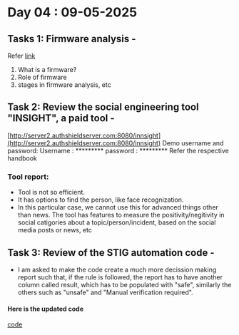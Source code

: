 # Day 04 : 09-05-2025

## Tasks 1: Firmware analysis -
Refer [link](https://scriptingxss.gitbook.io/firmware-security-testing-methodology)
1. What is a firmware?
2. Role of firmware
3. stages in firmware analysis, etc

## Task 2: Review the social engineering tool "INSIGHT",  a paid tool -
[http://server2.authshieldserver.com:8080/innsight](http://server2.authshieldserver.com:8080/innsight)
Demo username and password:
Username : *********
password : *********
Refer the respective handbook

### Tool report:
- Tool is not so efficient.
- It has options to find the person, like face recognization.
- In this particular case, we cannot use this for advanced things other than news. The tool has features to measure the positivity/negitivity in social catigories about a topic/person/incident, based on the social media posts or news, etc

## Task 3: Review of the STIG automation code -
- I am asked to make the code create a much more decission making report such that, if the rule is followed, the report has to have another column called result, which has to be populated with "safe", similarly the others such as "unsafe" and "Manual verification required".

#### Here is the updated code

[code](./src/README.md)
